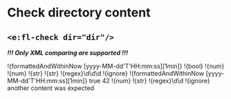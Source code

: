 # Check directory content
## `<e:fl-check dir="dir"/>`

***!!! Only XML comparing are supported !!!***

<div>
    <e:summary/>
    <e:given>
        <e:fl-set dir="dir">
            <file name="not_empty_file" from="data/actual.xml"/>
            <file name="empty_file"/>
        </e:fl-set>
    </e:given>
    <e:example name="Happy-path">
            <e:then print="true">
                <e:fl-check dir="dir">
                    <file name="empty_file"/>
                    <file name="not_empty_file">
                        <data>
                            <date>!{formattedAndWithinNow [yyyy-MM-dd'T'HH:mm:ss][1min]}</date>
                            <list>
                                <item>
                                    <bool>!{bool}</bool>
                                    <num>!{num}</num>
                                    <float>!{num}</float>
                                    <str>!{str}</str>
                                    <blank>!{str}</blank>
                                    <regex>!{regex}\d\d\d</regex>
                                    <ignore>!{ignore}</ignore>
                                </item>
                            </list>
                        </data>
                    </file>
                </e:fl-check>
            </e:then>
        </e:example>
        <e:example name="Surplus file" status="ExpectedToFail">
            <e:then print="true">
                <e:fl-check dir="dir">
                    <file name="not_empty_file"/>
                </e:fl-check>
            </e:then>
        </e:example>
        <e:example name="Missing file" status="ExpectedToFail">
            <e:then print="true">
                <e:fl-check dir="dir">
                    <file name="empty_file"/>
                    <file name="missing_file"/>
                    <file name="not_empty_file"/>
                </e:fl-check>
            </e:then>
        </e:example>
        <e:example name="Wrong file content" status="ExpectedToFail">
            <e:then print="true">
                <e:fl-check dir="dir">
                    <file name="empty_file"/>
                    <file name="not_empty_file">
                        <data>
                            <date>!{formattedAndWithinNow [yyyy-MM-dd'T'HH:mm:ss][1min]}</date>
                            <list>
                                <item>
                                    <bool>true</bool>
                                    <num>42</num>
                                    <float>!{num}</float>
                                    <str>!{str}</str>
                                    <blank> </blank>
                                    <regex>!{regex}\d\d</regex>
                                    <ignore>!{ignore}</ignore>
                                </item>
                            </list>
                        </data>
                    </file>
                </e:fl-check>
            </e:then>
        </e:example>
        <e:example name="All previous checks together" status="ExpectedToFail">
            <e:then print="true">
                <e:fl-check dir="dir">
                    <file name="missing_file"/>
                    <file name="not_empty_file">
                        <data>another content was expected</data>
                    </file>
                </e:fl-check>
            </e:then>
        </e:example>
</div>